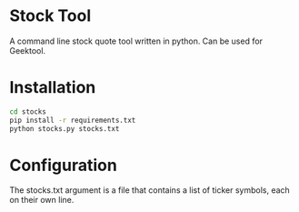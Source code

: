 Stock Tool
==========

A command line stock quote tool written in python. Can be used for Geektool.

Installation
============

```bash
cd stocks
pip install -r requirements.txt
python stocks.py stocks.txt
```

Configuration
=============

The stocks.txt argument is a file that contains a list of ticker symbols, each
on their own line.
